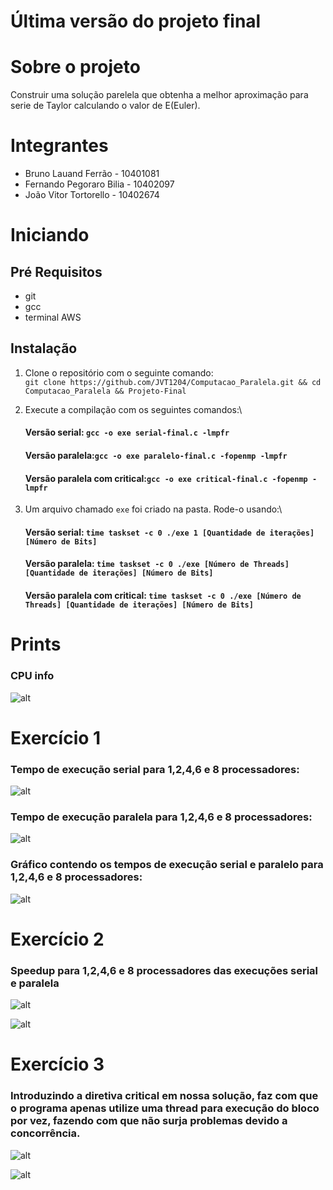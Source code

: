 # Última versão do projeto final

# Sobre o projeto

Construir uma solução parelela que obtenha a melhor aproximação para serie de Taylor calculando o valor de E(Euler).

# Integrantes

- Bruno Lauand Ferrão - 10401081
- Fernando Pegoraro Bilia - 10402097
- João Vitor Tortorello - 10402674

# Iniciando

## Pré Requisitos

- git
- gcc
- terminal AWS

## Instalação

1. Clone o repositório com o seguinte comando:\
`git clone https://github.com/JVT1204/Computacao_Paralela.git && cd Computacao_Paralela && Projeto-Final`

2. Execute a compilação com os seguintes comandos:\
    #### Versão serial: `gcc -o exe serial-final.c -lmpfr`

    #### Versão paralela:`gcc -o exe paralelo-final.c -fopenmp -lmpfr`

    #### Versão paralela com critical:`gcc -o exe critical-final.c -fopenmp -lmpfr`

3. Um arquivo chamado `exe` foi criado na pasta. Rode-o usando:\
    #### Versão serial: `time taskset -c 0 ./exe 1 [Quantidade de iterações] [Número de Bits]`

    #### Versão paralela: `time taskset -c 0 ./exe [Número de Threads] [Quantidade de iterações] [Número de Bits]`

    #### Versão paralela com critical: `time taskset -c 0 ./exe [Número de Threads] [Quantidade de iterações] [Número de Bits]`
    
# Prints

### CPU info

![alt](/assets/Prints_Projeto-Final/cpu_info_Projeto-Final.png)

# Exercício 1

### Tempo de execução serial para 1,2,4,6 e 8 processadores:

![alt](/assets/Prints_Projeto-Final/execucao_final_serial.png)

### Tempo de execução paralela para 1,2,4,6 e 8 processadores:

![alt](/assets/Prints_Projeto-Final/execucao_final_paralelo.png)

### Gráfico contendo os tempos de execução serial e paralelo para 1,2,4,6 e 8 processadores:

![alt](/assets/Prints_Projeto-Final/grafico_execucao_1.png)

# Exercício 2

### Speedup para 1,2,4,6 e 8 processadores das execuções serial e paralela

![alt](/assets/Prints_Projeto-Final/speedup_final_serial.png)

![alt](/assets/Prints_Projeto-Final/speedup_final_paralelo.png)

# Exercício 3

### Introduzindo a diretiva critical em nossa solução, faz com que o programa apenas utilize uma thread para execução do bloco por vez, fazendo com que não surja problemas devido a concorrência.

![alt](/assets/Prints_Projeto-Final/execucao_final_critical.png)

![alt](/assets/Prints_Projeto-Final/speedup_final_critical.png)
